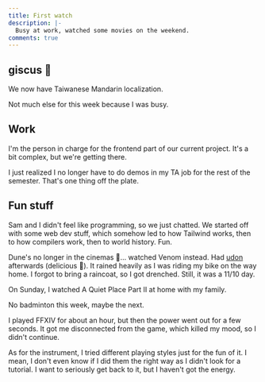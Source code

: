 ```yaml
---
title: First watch
description: |-
  Busy at work, watched some movies on the weekend.
comments: true
---
```


## giscus 💎

We now have Taiwanese Mandarin localization.

Not much else for this week because I was busy.

## Work

I'm the person in charge for the frontend part of our current project. It's a
bit complex, but we're getting there.

I just realized I no longer have to do demos in my TA job for the rest of the
semester. That's one thing off the plate.

## Fun stuff

Sam and I didn't feel like programming, so we just chatted. We started off with
some web dev stuff, which somehow led to how Tailwind works, then to how
compilers work, then to world history. Fun.

Dune's no longer in the cinemas 🙁... watched Venom instead. Had [udon][udon]
afterwards (delicious 🍜). It rained heavily as I was riding my bike on the way
home. I forgot to bring a raincoat, so I got drenched. Still, it was a 11/10
day.

On Sunday, I watched A Quiet Place Part II at home with my family.

No badminton this week, maybe the next.

I played FFXIV for about an hour, but then the power went out for a few seconds.
It got me disconnected from the game, which killed my mood, so I didn't
continue.

As for the instrument, I tried different playing styles just for the fun of it.
I mean, I don't even know if I did them the right way as I didn't look for a
tutorial. I want to seriously get back to it, but I haven't got the energy.

[udon]: https://en.wikipedia.org/wiki/Udon
